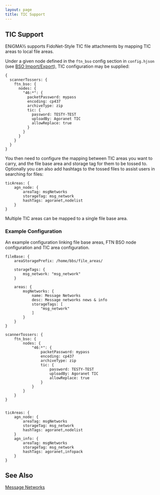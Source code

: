 ```yaml
---
layout: page
title: TIC Support
---
```

## TIC Support
ENiGMA½ supports FidoNet-Style TIC file attachments by mapping TIC areas to local file areas.

Under a given node defined in the `ftn_bso` config section in `config.hjson` (see
[BSO Import/Export](../messageareas/bso-import-export.md)), TIC configuration may be supplied:

```hjson
{
  scannerTossers: {
    ftn_bso: {
      nodes: {
        "46:*": {
          packetPassword: mypass
          encoding: cp437
          archiveType: zip
          tic: {
            password: TESTY-TEST
            uploadBy: Agoranet TIC
            allowReplace: true
          }
        }
      }
    }
  }
}
```

You then need to configure the mapping between TIC areas you want to carry, and the file base area and storage tag for them to be tossed to. Optionally you can also add hashtags to the tossed files to assist users in searching for files:

```hjson
ticAreas: {
    agn_node: {
        areaTag: msgNetworks
        storageTag: msg_network
        hashTags: agoranet,nodelist
    }
}

```
Multiple TIC areas can be mapped to a single file base area.

### Example Configuration
An example configuration linking file base areas, FTN BSO node configuration and TIC area configuration.

```hjson
fileBase: {
    areaStoragePrefix: /home/bbs/file_areas/

    storageTags: {
        msg_network: "msg_network"
    }

    areas: {
        msgNetworks: {
            name: Message Networks
            desc: Message networks news & info
            storageTags: [
                "msg_network"
            ]
        }
    }
}

scannerTossers: {
    ftn_bso: {
        nodes: {
            "46:*": {
                packetPassword: mypass
                encoding: cp437
                archiveType: zip
                tic: {
                    password: TESTY-TEST
                    uploadBy: Agoranet TIC
                    allowReplace: true
                }
            }
        }
    }
}


ticAreas: {
    agn_node: {
        areaTag: msgNetworks
        storageTag: msg_network
        hashTags: agoranet,nodelist
    }
    agn_info: {
        areaTag: msgNetworks
        storageTag: msg_network
        hashTags: agoranet,infopack
    }
}
```

## See Also
[Message Networks](../messageareas/message-networks.md)
